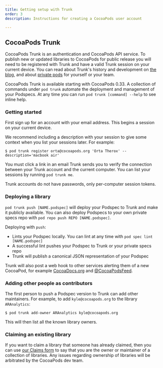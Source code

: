 ```yaml
---
title: Getting setup with Trunk
order: 3
description: Instructions for creating a CocoaPods user account

---
```


## CocoaPods Trunk

CocoaPods Trunk is an authentication and CocoaPods API service. To publish new or updated libraries to CocoaPods for public release you will need to be registered with Trunk and have a valid Trunk session on your current device. You can read about Trunk's history and development on [the blog](https://blog.cocoapods.org/CocoaPods-Trunk/), and about [private pods](http://guides.cocoapods.org/making/private-cocoapods.html) for yourself or your team.

CocoaPods Trunk is available starting with CocoaPods 0.33. A collection of commands under `pod trunk` automate the deployment and management of your Podspecs. At any time you can run `pod trunk [command] --help` to see inline help.

### Getting started

First sign up for an account with your email address. This begins a session on your current device.

We recommend including a description with your session to give some context when you list your sessions later. For example:

```
$ pod trunk register orta@cocoapods.org 'Orta Therox' --description='macbook air'
```

You must click a link in an email Trunk sends you to verify the connection between your Trunk account and the current computer. You can list your sessions by running `pod trunk me`.

Trunk accounts do not have passwords, only per-computer session tokens.

### Deploying a library

`pod trunk push [NAME.podspec]` will deploy your Podspec to Trunk and make it publicly available. You can also deploy Podspecs to your own private specs repo with `pod repo push REPO [NAME.podspec]`.

Deploying with `push`:

 * Lints your Podspec locally. You can lint at any time with `pod spec lint [NAME.podspec]`
 * A successful lint pushes your Podspec to Trunk or your private specs repo
 * Trunk will publish a canonical JSON representation of your Podspec

Trunk will also post a web hook to other services alerting them of a new CocoaPod, for example [CocoaDocs.org](http://cocoadocs.org) and [@CocoaPodsFeed](https://twitter.com/cocoapodsfeed).

### Adding other people as contributors

The first person to push a Podspec version to Trunk can add other maintainers. For example, to add `kyle@cocoapods.org` to the library `ARAnalytics`:

```
$ pod trunk add-owner ARAnalytics kyle@cocoapods.org
```
 
This will then list all the known library owners.

### Claiming an existing library

If you want to claim a library that someone has already claimed, then you can use [our Claims form](https://trunk.cocoapods.org/claims/new) to say that you are the owner or maintainer of a collection of libraries. Any issues regarding ownership of libraries will be arbitrated by the CocoaPods dev team.
